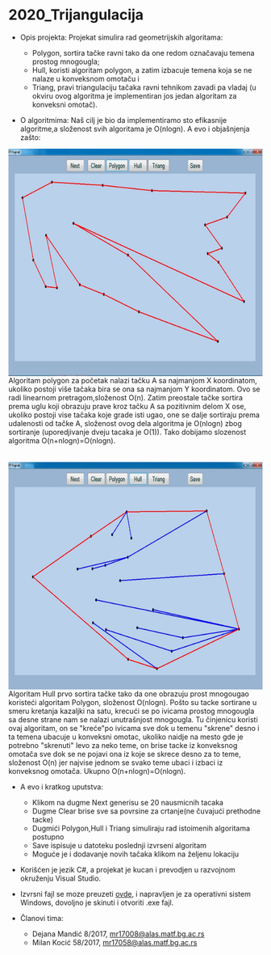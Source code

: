 # 2020_Trijangulacija
- Opis projekta: Projekat simulira rad geometrijskih algoritama:
  - Polygon, sortira tačke ravni tako da one redom označavaju temena prostog mnogougla;
  - Hull, koristi algoritam polygon, a zatim izbacuje temena koja se ne nalaze u konveksnom omotaču i
  - Triang, pravi triangulaciju tačaka ravni tehnikom zavadi pa vladaj (u okviru ovog algoritma je implementiran jos jedan algoritam za konveksni omotač).

- O algoritmima: Naš cilj je bio da implementiramo sto efikasnije algoritme,a složenost svih algoritama je O(nlogn). A evo i objašnjenja zašto:

 <img align="right" width="600" height="450" src="Slike/prost_mnogougao.jpeg">
Algoritam polygon za početak nalazi tačku A sa najmanjom X koordinatom, ukoliko postoji više tačaka bira se ona sa najmanjom Y koordinatom. Ovo se radi linearnom pretragom,složenost O(n). Zatim preostale tačke sortira prema uglu koji obrazuju prave kroz tačku A sa pozitivnim delom X ose, ukoliko postoji vise tačaka koje grade isti ugao, one se dalje sortiraju prema udalenosti od tačke A, složenost ovog dela algoritma je O(nlogn) zbog sortiranje (uporedjivanje dveju tacaka je O(1)). Tako dobijamo slozenost algoritma O(n+nlogn)=O(nlogn). 
 <br/><br/> <br/>
    
  
 <img align="left" width="570" height="450" src="Slike/konveksni_omotac.jpeg">
 Algoritam Hull prvo sortira tačke tako da one obrazuju prost mnogougao koristeći algoritam Polygon, složenost O(nlogn). Pošto su tacke sortirane u smeru kretanja kazaljki na satu, krecući se po ivicama prostog mnogougla sa desne strane nam se nalazi unutrašnjost mnogougla. Tu činjenicu koristi ovaj algoritam, on se "kreće"po ivicama sve dok u temenu "skrene" desno i ta temena ubacuje u konveksni omotac, ukoliko naidje na mesto gde je potrebno "skrenuti" levo za neko teme, on brise tacke iz konveksnog omotača sve dok se ne pojavi ona iz koje se skrece desno za to teme, složenost O(n) jer najvise jednom se svako teme ubaci i izbaci iz konveksnog omotača. Ukupno O(n+nlogn)=O(nlogn). 
  
   
   
   




   

  - A evo i kratkog uputstva:
    - Klikom na dugme Next generisu se 20 nausmicnih tacaka
    - Dugme Clear brise sve sa povrsine za crtanje(ne čuvajući prethodne tacke)
    - Dugmići Polygon,Hull i Triang simuliraju rad istoimenih algoritama postupno
    - Save ispisuje u datoteku poslednji izvrseni algoritam
    - Moguće je i dodavanje novih tačaka klikom na željenu lokaciju



- Korišćen je jezik C#, a projekat je kucan i prevodjen u razvojnom okruženju Visual Studio.

- Izvrsni fajl se moze preuzeti [ovde](https://github.com/matf-pp/2020_Trijangulacija/releases/download/v1/TrijangulacijaTacaka.exe), i napravljen je za operativni sistem Windows, dovoljno je skinuti i otvoriti .exe fajl. 

- Članovi tima:
  - Dejana Mandić 8/2017, mr17008@alas.matf.bg.ac.rs
  - Milan Kocić   58/2017,  mr17058@alas.matf.bg.ac.rs




